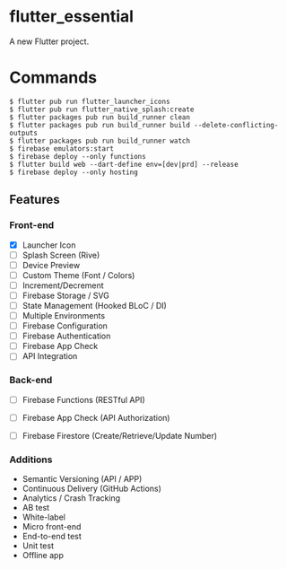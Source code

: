 # flutter_essential

A new Flutter project.


# Commands

```
$ flutter pub run flutter_launcher_icons
$ flutter pub run flutter_native_splash:create
$ flutter packages pub run build_runner clean
$ flutter packages pub run build_runner build --delete-conflicting-outputs
$ flutter packages pub run build_runner watch
$ firebase emulators:start
$ firebase deploy --only functions
$ flutter build web --dart-define env=[dev|prd] --release 
$ firebase deploy --only hosting
```

## Features

### Front-end

- [x] Launcher Icon
- [ ] Splash Screen (Rive)
- [ ] Device Preview
- [ ] Custom Theme (Font / Colors)
- [ ] Increment/Decrement
- [ ] Firebase Storage / SVG
- [ ] State Management (Hooked BLoC / DI)
- [ ] Multiple Environments
- [ ] Firebase Configuration
- [ ] Firebase Authentication
- [ ] Firebase App Check
- [ ] API Integration

### Back-end

- [ ] Firebase Functions (RESTful API)
- [ ] Firebase App Check (API Authorization)
- [ ] Firebase Firestore (Create/Retrieve/Update Number)


### Additions

- Semantic Versioning (API / APP)
- Continuous Delivery (GitHub Actions)
- Analytics / Crash Tracking
- AB test
- White-label
- Micro front-end
- End-to-end test
- Unit test
- Offline app